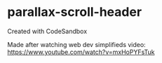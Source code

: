 # parallax-scroll-header
Created with CodeSandbox

Made after watching web dev simplifieds video: https://www.youtube.com/watch?v=mxHoPYFsTuk
